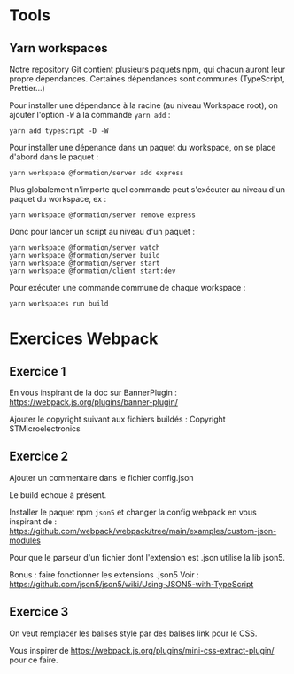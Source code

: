 # Tools

## Yarn workspaces

Notre repository Git contient plusieurs paquets npm, qui chacun auront leur propre dépendances. Certaines dépendances sont communes (TypeScript, Prettier...)

Pour installer une dépendance à la racine (au niveau Workspace root), on ajouter l'option `-W` à la commande `yarn add` :

```
yarn add typescript -D -W
```

Pour installer une dépenance dans un paquet du workspace, on se place d'abord dans le paquet :

```
yarn workspace @formation/server add express
```

Plus globalement n'importe quel commande peut s'exécuter au niveau d'un paquet du workspace, ex :

```
yarn workspace @formation/server remove express
```

Donc pour lancer un script au niveau d'un paquet :

```
yarn workspace @formation/server watch
yarn workspace @formation/server build
yarn workspace @formation/server start
yarn workspace @formation/client start:dev
```

Pour exécuter une commande commune de chaque workspace :

```
yarn workspaces run build
```

# Exercices Webpack

## Exercice 1

En vous inspirant de la doc sur BannerPlugin : https://webpack.js.org/plugins/banner-plugin/

Ajouter le copyright suivant aux fichiers buildés : Copyright STMicroelectronics

## Exercice 2

Ajouter un commentaire dans le fichier config.json

Le build échoue à présent.

Installer le paquet npm `json5` et changer la config webpack en vous inspirant de : https://github.com/webpack/webpack/tree/main/examples/custom-json-modules

Pour que le parseur d'un fichier dont l'extension est .json utilise la lib json5.

Bonus : faire fonctionner les extensions .json5
Voir : https://github.com/json5/json5/wiki/Using-JSON5-with-TypeScript


## Exercice 3

On veut remplacer les balises style par des balises link pour le CSS.

Vous inspirer de https://webpack.js.org/plugins/mini-css-extract-plugin/ pour ce faire.
